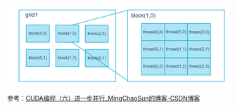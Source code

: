 ![这里写图片描述](imags/20160328223627977)



参考：[CUDA编程（六）进一步并行_MingChaoSun的博客-CSDN博客](https://blog.csdn.net/sunmc1204953974/article/details/51074102)